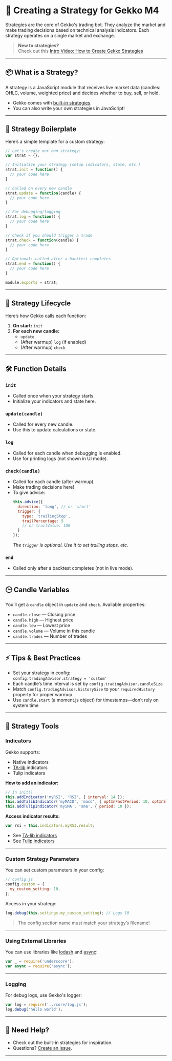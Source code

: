 # 🚀 Creating a Strategy for Gekko M4

Strategies are the core of Gekko's trading bot. They analyze the market and make trading decisions based on technical analysis indicators. Each strategy operates on a single market and exchange.

> **New to strategies?**  
> Check out this [Intro Video: How to Create Gekko Strategies](https://www.youtube.com/watch?v=6-74ZhrG0BE)

---

## 📦 What is a Strategy?

A strategy is a JavaScript module that receives live market data (candles: OHLC, volume, weighted price) and decides whether to buy, sell, or hold.

- Gekko comes with [built-in strategies](./introduction.md).
- You can also write your own strategies in JavaScript!

---

## 📝 Strategy Boilerplate

Here’s a simple template for a custom strategy:

```js
// Let's create our own strategy!
var strat = {};

// Initialize your strategy (setup indicators, state, etc.)
strat.init = function() {
  // your code here
}

// Called on every new candle
strat.update = function(candle) {
  // your code here
}

// For debugging/logging
strat.log = function() {
  // your code here
}

// Check if you should trigger a trade
strat.check = function(candle) {
  // your code here
}

// Optional: called after a backtest completes
strat.end = function() {
  // your code here
}

module.exports = strat;
```

---

## 🔄 Strategy Lifecycle

Here’s how Gekko calls each function:

1. **On start:** `init`
2. **For each new candle:**
   - `update`
   - (After warmup) `log` (if enabled)
   - (After warmup) `check`

---

## 🛠️ Function Details

### `init`
- Called once when your strategy starts.
- Initialize your indicators and state here.

### `update(candle)`
- Called for every new candle.
- Use this to update calculations or state.

### `log`
- Called for each candle when debugging is enabled.
- Use for printing logs (not shown in UI mode).

### `check(candle)`
- Called for each candle (after warmup).
- Make trading decisions here!
- To give advice:
  ```js
  this.advice({
    direction: 'long', // or 'short'
    trigger: {
      type: 'trailingStop',
      trailPercentage: 5
      // or trailValue: 100
    }
  });
  ```
  *The `trigger` is optional. Use it to set trailing stops, etc.*

### `end`
- Called only after a backtest completes (not in live mode).

---

## 🕒 Candle Variables

You’ll get a `candle` object in `update` and `check`. Available properties:

- `candle.close` — Closing price
- `candle.high` — Highest price
- `candle.low` — Lowest price
- `candle.volume` — Volume in this candle
- `candle.trades` — Number of trades

---

## ⚡ Tips & Best Practices

- Set your strategy in config:  
  `config.tradingAdvisor.strategy = 'custom'`
- Each candle’s time interval is set by `config.tradingAdvisor.candleSize`
- Match `config.tradingAdvisor.historySize` to your `requiredHistory` property for proper warmup
- Use `candle.start` (a moment.js object) for timestamps—don’t rely on system time

---

## 🧰 Strategy Tools

### Indicators

Gekko supports:
- Native indicators
- [TA-lib](http://ta-lib.org/) indicators
- Tulip indicators

**How to add an indicator:**

```js
// In init()
this.addIndicator('myRSI', 'RSI', { interval: 14 });
this.addTalibIndicator('myMACD', 'macd', { optInFastPeriod: 10, optInSlowPeriod: 21, optInSignalPeriod: 9 });
this.addTulipIndicator('mySMA', 'sma', { period: 10 });
```

**Access indicator results:**
```js
var rsi = this.indicators.myRSI.result;
```

- See [TA-lib indicators](./talib_indicators.md)
- See [Tulip indicators](./tulip_indicators.md)

---

### Custom Strategy Parameters

You can set custom parameters in your config:

```js
// config.js
config.custom = {
  my_custom_setting: 10,
};
```

Access in your strategy:
```js
log.debug(this.settings.my_custom_setting); // Logs 10
```
> The config section name must match your strategy’s filename!

---

### Using External Libraries

You can use libraries like [lodash](http://lodash.com/) and [async](https://caolan.github.io/async/):

```js
var _ = require('underscore');
var async = require('async');
```

---

### Logging

For debug logs, use Gekko's logger:

```js
var log = require('../core/log.js');
log.debug('hello world');
```

---

## 🤝 Need Help?

- Check out the built-in strategies for inspiration.
- Questions? [Create an issue](https://github.com/universalbit-dev/gekko-m4-globular-cluster/issues).

---
